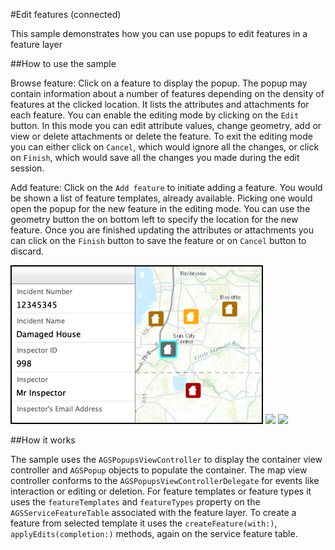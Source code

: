 #Edit features (connected)

This sample demonstrates how you can use popups to edit features in a feature layer

##How to use the sample

Browse feature:
Click on a feature to display the popup. The popup may contain information about a number of features depending on the density of features at the clicked location. It lists the attributes and attachments for each feature. You can enable the editing mode by clicking on the `Edit` button. In this mode you can edit attribute values, change geometry, add or view or delete attachments or delete the feature. To exit the editing mode you can either click on `Cancel`, which would ignore all the changes, or click on `Finish`, which would save all the changes you made during the edit session.

Add feature:
Click on the `Add feature` to initiate adding a feature. You would be shown a list of feature templates, already available. Picking one would open the popup for the new feature in the editing mode. You can use the geometry button the on bottom left to specify the location for the new feature. Once you are finished updating the attributes or attachments you can click on the `Finish` button to save the feature or on `Cancel` button to discard.

![](image1.png)
![](image2.png)
![](image3.png)

##How it works

The sample uses the `AGSPopupsViewController` to display the container view controller and `AGSPopup` objects to populate the container. The map view controller conforms to the `AGSPopupsViewControllerDelegate` for events like interaction or editing or deletion. For feature templates or feature types it uses the `featureTemplates` and `featureTypes` property on the `AGSServiceFeatureTable` associated with the feature layer. To create a feature from selected template it uses the `createFeature(with:)`, `applyEdits(completion:)` methods, again on the service feature table.





